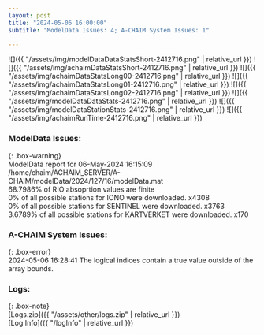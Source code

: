 ```yaml
---
layout: post
title: "2024-05-06 16:00:00"
subtitle: "ModelData Issues: 4; A-CHAIM System Issues: 1"

---
```


![]({{ "/assets/img/modelDataDataStatsShort-2412716.png" | relative_url }})
![]({{ "/assets/img/achaimDataStatsShort-2412716.png" | relative_url }})
![]({{ "/assets/img/achaimDataStatsLong00-2412716.png" | relative_url }})
![]({{ "/assets/img/achaimDataStatsLong01-2412716.png" | relative_url }})
![]({{ "/assets/img/achaimDataStatsLong02-2412716.png" | relative_url }})
![]({{ "/assets/img/modelDataDataStats-2412716.png" | relative_url }})
![]({{ "/assets/img/modelDataStationStats-2412716.png" | relative_url }})
![]({{ "/assets/img/achaimRunTime-2412716.png" | relative_url }})


### ModelData Issues:  
  
{: .box-warning}  
 ModelData report for 06-May-2024 16:15:09   
 /home/chaim/ACHAIM_SERVER/A-CHAIM/modelData/2024/127/16/modelData.mat   
 68.7986% of RIO absoprtion values are finite   
 0% of all possible stations for IONO were downloaded. x4308   
 0% of all possible stations for SENTINEL were downloaded. x3763   
 3.6789% of all possible stations for KARTVERKET were downloaded. x170   
  
### A-CHAIM System Issues:  
  
{: .box-error}  
2024-05-06 16:28:41 The logical indices contain a true value outside of the array bounds.  

### Logs:  
  
{: .box-note}  
[Logs.zip]({{ "/assets/other/logs.zip" | relative_url }})  
[Log Info]({{ "/logInfo" | relative_url }})  
